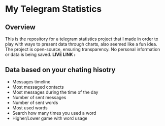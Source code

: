 # My Telegram Statistics

## Overview

This is the repository for a telegram statistics project that I made in order to play with ways to present data through charts, also seemed like a fun idea. The project is open-source, ensuring transparency. No personal information or data is being saved.
**LIVE LINK :** 

## Data based on your chating hisotry

- Messages timeline
- Most messaged contacts
- Most messages during the time of the day
- Number of sent messages
- Number of sent words
- Most used words
- Search how many times you used a word
- Higher/Lower game with word usage